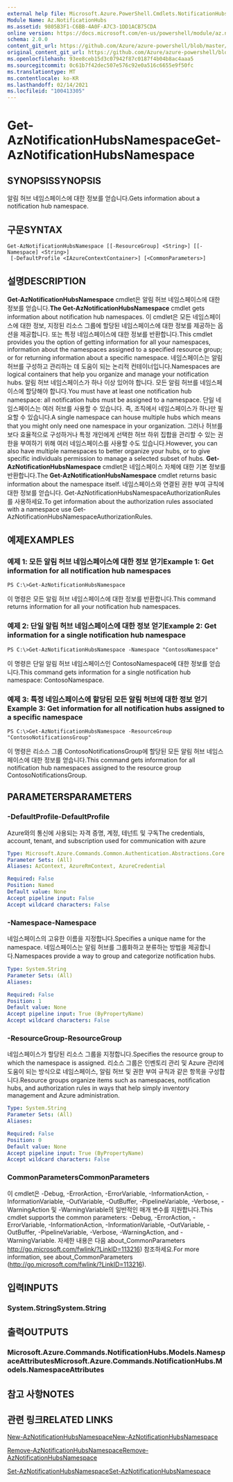 ```yaml
---
external help file: Microsoft.Azure.PowerShell.Cmdlets.NotificationHubs.dll-Help.xml
Module Name: Az.NotificationHubs
ms.assetid: 9805B3F1-C6BB-4A0F-A7C3-1DD1ACB75CDA
online version: https://docs.microsoft.com/en-us/powershell/module/az.notificationhubs/get-aznotificationhubsnamespace
schema: 2.0.0
content_git_url: https://github.com/Azure/azure-powershell/blob/master/src/NotificationHubs/NotificationHubs/help/Get-AzNotificationHubsNamespace.md
original_content_git_url: https://github.com/Azure/azure-powershell/blob/master/src/NotificationHubs/NotificationHubs/help/Get-AzNotificationHubsNamespace.md
ms.openlocfilehash: 93ee8ceb15d3c07942f87c0187f4b04b8ac4aaa5
ms.sourcegitcommit: 0c61b7f42dec507e576c92e0a516c6655e9f50fc
ms.translationtype: MT
ms.contentlocale: ko-KR
ms.lasthandoff: 02/14/2021
ms.locfileid: "100413305"
---
```

# <span data-ttu-id="ae3dc-101">Get-AzNotificationHubsNamespace</span><span class="sxs-lookup"><span data-stu-id="ae3dc-101">Get-AzNotificationHubsNamespace</span></span>

## <span data-ttu-id="ae3dc-102">SYNOPSIS</span><span class="sxs-lookup"><span data-stu-id="ae3dc-102">SYNOPSIS</span></span>
<span data-ttu-id="ae3dc-103">알림 허브 네임스페이스에 대한 정보를 얻습니다.</span><span class="sxs-lookup"><span data-stu-id="ae3dc-103">Gets information about a notification hub namespace.</span></span>

## <span data-ttu-id="ae3dc-104">구문</span><span class="sxs-lookup"><span data-stu-id="ae3dc-104">SYNTAX</span></span>

```
Get-AzNotificationHubsNamespace [[-ResourceGroup] <String>] [[-Namespace] <String>]
 [-DefaultProfile <IAzureContextContainer>] [<CommonParameters>]
```

## <span data-ttu-id="ae3dc-105">설명</span><span class="sxs-lookup"><span data-stu-id="ae3dc-105">DESCRIPTION</span></span>
<span data-ttu-id="ae3dc-106">**Get-AzNotificationHubsNamespace** cmdlet은 알림 허브 네임스페이스에 대한 정보를 얻습니다.</span><span class="sxs-lookup"><span data-stu-id="ae3dc-106">**The Get-AzNotificationHubsNamespace** cmdlet gets information about notification hub namespaces.</span></span>
<span data-ttu-id="ae3dc-107">이 cmdlet은 모든 네임스페이스에 대한 정보, 지정된 리소스 그룹에 할당된 네임스페이스에 대한 정보를 제공하는 옵션을 제공합니다. 또는 특정 네임스페이스에 대한 정보를 반환합니다.</span><span class="sxs-lookup"><span data-stu-id="ae3dc-107">This cmdlet provides you the option of getting information for all your namespaces, information about the namespaces assigned to a specified resource group; or for returning information about a specific namespace.</span></span>
<span data-ttu-id="ae3dc-108">네임스페이스는 알림 허브를 구성하고 관리하는 데 도움이 되는 논리적 컨테이너입니다.</span><span class="sxs-lookup"><span data-stu-id="ae3dc-108">Namespaces are logical containers that help you organize and manage your notification hubs.</span></span>
<span data-ttu-id="ae3dc-109">알림 허브 네임스페이스가 하나 이상 있어야 합니다. 모든 알림 허브를 네임스페이스에 할당해야 합니다.</span><span class="sxs-lookup"><span data-stu-id="ae3dc-109">You must have at least one notification hub namespace: all notification hubs must be assigned to a namespace.</span></span>
<span data-ttu-id="ae3dc-110">단일 네임스페이스는 여러 허브를 사용할 수 있습니다. 즉, 조직에서 네임스페이스가 하나만 필요할 수 있습니다.</span><span class="sxs-lookup"><span data-stu-id="ae3dc-110">A single namespace can house multiple hubs which means that you might only need one namespace in your organization.</span></span>
<span data-ttu-id="ae3dc-111">그러나 허브를 보다 효율적으로 구성하거나 특정 개인에게 선택한 허브 하위 집합을 관리할 수 있는 권한을 부여하기 위해 여러 네임스페이스를 사용할 수도 있습니다.</span><span class="sxs-lookup"><span data-stu-id="ae3dc-111">However, you can also have multiple namespaces to better organize your hubs, or to give specific individuals permission to manage a selected subset of hubs.</span></span>
<span data-ttu-id="ae3dc-112">**Get-AzNotificationHubsNamespace** cmdlet은 네임스페이스 자체에 대한 기본 정보를 반환합니다.</span><span class="sxs-lookup"><span data-stu-id="ae3dc-112">The **Get-AzNotificationHubsNamespace** cmdlet returns basic information about the namespace itself.</span></span>
<span data-ttu-id="ae3dc-113">네임스페이스와 연결된 권한 부여 규칙에 대한 정보를 얻습니다. Get-AzNotificationHubsNamespaceAuthorizationRules를 사용하세요.</span><span class="sxs-lookup"><span data-stu-id="ae3dc-113">To get information about the authorization rules associated with a namespace use Get-AzNotificationHubsNamespaceAuthorizationRules.</span></span>

## <span data-ttu-id="ae3dc-114">예제</span><span class="sxs-lookup"><span data-stu-id="ae3dc-114">EXAMPLES</span></span>

### <span data-ttu-id="ae3dc-115">예제 1: 모든 알림 허브 네임스페이스에 대한 정보 얻기</span><span class="sxs-lookup"><span data-stu-id="ae3dc-115">Example 1: Get information for all notification hub namespaces</span></span>
```
PS C:\>Get-AzNotificationHubsNamespace
```

<span data-ttu-id="ae3dc-116">이 명령은 모든 알림 허브 네임스페이스에 대한 정보를 반환합니다.</span><span class="sxs-lookup"><span data-stu-id="ae3dc-116">This command returns information for all your notification hub namespaces.</span></span>

### <span data-ttu-id="ae3dc-117">예제 2: 단일 알림 허브 네임스페이스에 대한 정보 얻기</span><span class="sxs-lookup"><span data-stu-id="ae3dc-117">Example 2: Get information for a single notification hub namespace</span></span>
```
PS C:\>Get-AzNotificationHubsNamespace -Namespace "ContosoNamespace"
```

<span data-ttu-id="ae3dc-118">이 명령은 단일 알림 허브 네임스페이스인 ContosoNamespace에 대한 정보를 얻습니다.</span><span class="sxs-lookup"><span data-stu-id="ae3dc-118">This command gets information for a single notification hub namespace: ContosoNamespace.</span></span>

### <span data-ttu-id="ae3dc-119">예제 3: 특정 네임스페이스에 할당된 모든 알림 허브에 대한 정보 얻기</span><span class="sxs-lookup"><span data-stu-id="ae3dc-119">Example 3: Get information for all notification hubs assigned to a specific namespace</span></span>
```
PS C:\>Get-AzNotificationHubsNamespace -ResourceGroup "ContosoNotificationsGroup"
```

<span data-ttu-id="ae3dc-120">이 명령은 리소스 그룹 ContosoNotificationsGroup에 할당된 모든 알림 허브 네임스페이스에 대한 정보를 얻습니다.</span><span class="sxs-lookup"><span data-stu-id="ae3dc-120">This command gets information for all notification hub namespaces assigned to the resource group ContosoNotificationsGroup.</span></span>

## <span data-ttu-id="ae3dc-121">PARAMETERS</span><span class="sxs-lookup"><span data-stu-id="ae3dc-121">PARAMETERS</span></span>

### <span data-ttu-id="ae3dc-122">-DefaultProfile</span><span class="sxs-lookup"><span data-stu-id="ae3dc-122">-DefaultProfile</span></span>
<span data-ttu-id="ae3dc-123">Azure와의 통신에 사용되는 자격 증명, 계정, 테넌트 및 구독</span><span class="sxs-lookup"><span data-stu-id="ae3dc-123">The credentials, account, tenant, and subscription used for communication with azure</span></span>

```yaml
Type: Microsoft.Azure.Commands.Common.Authentication.Abstractions.Core.IAzureContextContainer
Parameter Sets: (All)
Aliases: AzContext, AzureRmContext, AzureCredential

Required: False
Position: Named
Default value: None
Accept pipeline input: False
Accept wildcard characters: False
```

### <span data-ttu-id="ae3dc-124">-Namespace</span><span class="sxs-lookup"><span data-stu-id="ae3dc-124">-Namespace</span></span>
<span data-ttu-id="ae3dc-125">네임스페이스의 고유한 이름을 지정합니다.</span><span class="sxs-lookup"><span data-stu-id="ae3dc-125">Specifies a unique name for the namespace.</span></span>
<span data-ttu-id="ae3dc-126">네임스페이스는 알림 허브를 그룹화하고 분류하는 방법을 제공합니다.</span><span class="sxs-lookup"><span data-stu-id="ae3dc-126">Namespaces provide a way to group and categorize notification hubs.</span></span>

```yaml
Type: System.String
Parameter Sets: (All)
Aliases:

Required: False
Position: 1
Default value: None
Accept pipeline input: True (ByPropertyName)
Accept wildcard characters: False
```

### <span data-ttu-id="ae3dc-127">-ResourceGroup</span><span class="sxs-lookup"><span data-stu-id="ae3dc-127">-ResourceGroup</span></span>
<span data-ttu-id="ae3dc-128">네임스페이스가 할당된 리소스 그룹을 지정합니다.</span><span class="sxs-lookup"><span data-stu-id="ae3dc-128">Specifies the resource group to which the namespace is assigned.</span></span>
<span data-ttu-id="ae3dc-129">리소스 그룹은 인벤토리 관리 및 Azure 관리에 도움이 되는 방식으로 네임스페이스, 알림 허브 및 권한 부여 규칙과 같은 항목을 구성합니다.</span><span class="sxs-lookup"><span data-stu-id="ae3dc-129">Resource groups organize items such as namespaces, notification hubs, and authorization rules in ways that help simply inventory management and Azure administration.</span></span>

```yaml
Type: System.String
Parameter Sets: (All)
Aliases:

Required: False
Position: 0
Default value: None
Accept pipeline input: True (ByPropertyName)
Accept wildcard characters: False
```

### <span data-ttu-id="ae3dc-130">CommonParameters</span><span class="sxs-lookup"><span data-stu-id="ae3dc-130">CommonParameters</span></span>
<span data-ttu-id="ae3dc-131">이 cmdlet은 -Debug, -ErrorAction, -ErrorVariable, -InformationAction, -InformationVariable, -OutVariable, -OutBuffer, -PipelineVariable, -Verbose, -WarningAction 및 -WarningVariable의 일반적인 매개 변수를 지원합니다.</span><span class="sxs-lookup"><span data-stu-id="ae3dc-131">This cmdlet supports the common parameters: -Debug, -ErrorAction, -ErrorVariable, -InformationAction, -InformationVariable, -OutVariable, -OutBuffer, -PipelineVariable, -Verbose, -WarningAction, and -WarningVariable.</span></span> <span data-ttu-id="ae3dc-132">자세한 내용은 다음 about_CommonParameters http://go.microsoft.com/fwlink/?LinkID=113216) 참조하세요.</span><span class="sxs-lookup"><span data-stu-id="ae3dc-132">For more information, see about_CommonParameters (http://go.microsoft.com/fwlink/?LinkID=113216).</span></span>

## <span data-ttu-id="ae3dc-133">입력</span><span class="sxs-lookup"><span data-stu-id="ae3dc-133">INPUTS</span></span>

### <span data-ttu-id="ae3dc-134">System.String</span><span class="sxs-lookup"><span data-stu-id="ae3dc-134">System.String</span></span>

## <span data-ttu-id="ae3dc-135">출력</span><span class="sxs-lookup"><span data-stu-id="ae3dc-135">OUTPUTS</span></span>

### <span data-ttu-id="ae3dc-136">Microsoft.Azure.Commands.NotificationHubs.Models.NamespaceAttributes</span><span class="sxs-lookup"><span data-stu-id="ae3dc-136">Microsoft.Azure.Commands.NotificationHubs.Models.NamespaceAttributes</span></span>

## <span data-ttu-id="ae3dc-137">참고 사항</span><span class="sxs-lookup"><span data-stu-id="ae3dc-137">NOTES</span></span>

## <span data-ttu-id="ae3dc-138">관련 링크</span><span class="sxs-lookup"><span data-stu-id="ae3dc-138">RELATED LINKS</span></span>


[<span data-ttu-id="ae3dc-139">New-AzNotificationHubsNamespace</span><span class="sxs-lookup"><span data-stu-id="ae3dc-139">New-AzNotificationHubsNamespace</span></span>](./New-AzNotificationHubsNamespace.md)

[<span data-ttu-id="ae3dc-140">Remove-AzNotificationHubsNamespace</span><span class="sxs-lookup"><span data-stu-id="ae3dc-140">Remove-AzNotificationHubsNamespace</span></span>](./Remove-AzNotificationHubsNamespace.md)

[<span data-ttu-id="ae3dc-141">Set-AzNotificationHubsNamespace</span><span class="sxs-lookup"><span data-stu-id="ae3dc-141">Set-AzNotificationHubsNamespace</span></span>](./Set-AzNotificationHubsNamespace.md)


